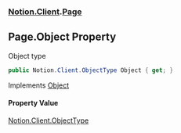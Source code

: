 ### [Notion.Client](Notion.Client.md 'Notion.Client').[Page](Notion.Client.Page.md 'Notion.Client.Page')

## Page.Object Property

Object type

```csharp
public Notion.Client.ObjectType Object { get; }
```

Implements [Object](https://docs.microsoft.com/en-us/dotnet/api/Notion.Client.IObject.Object 'Notion.Client.IObject.Object')

#### Property Value
[Notion.Client.ObjectType](https://docs.microsoft.com/en-us/dotnet/api/Notion.Client.ObjectType 'Notion.Client.ObjectType')